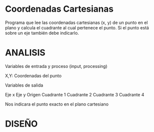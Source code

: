 # Coordenadas Cartesianas
Programa que lee las coordenadas cartesianas (x, y) de un punto en el plano y calcula el cuadrante al cual pertenece el punto. Si el punto está sobre un eje también debe indicarlo.

# ANALISIS
Variables de entrada y proceso (input, processing)

X,Y: Coordenadas del punto

Variables de salida

Eje x Eje y Origen Cuadrante 1 Cuadrante 2 Cuadrante 3 Cuadrante 4

Nos indicara el punto exacto en el plano cartesiano

# DISEÑO 